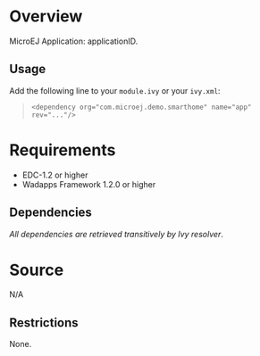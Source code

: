 <!--
	Markdown
-->

# Overview
MicroEJ Application: applicationID.

## Usage
Add the following line to your `module.ivy` or your `ivy.xml`:
> `<dependency org="com.microej.demo.smarthome" name="app" rev="..."/>`

# Requirements
  - EDC-1.2 or higher
  - Wadapps Framework 1.2.0 or higher

## Dependencies
_All dependencies are retrieved transitively by Ivy resolver_.

# Source
N/A

## Restrictions
None.